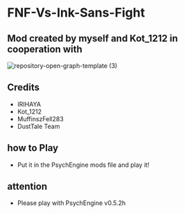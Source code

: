 # FNF-Vs-Ink-Sans-Fight
## Mod created by myself and Kot_1212 in cooperation with
![repository-open-graph-template (3)](https://user-images.githubusercontent.com/96606291/161189312-be484be5-43f8-4d8c-8d40-6e2508cf2872.png)
## Credits
* IRIHAYA
* Kot_1212
* MuffinszFell283
* DustTale Team
## how to Play
* Put it in the PsychEngine mods file and play it!
## attention
* Please play with PsychEngine v0.5.2h
